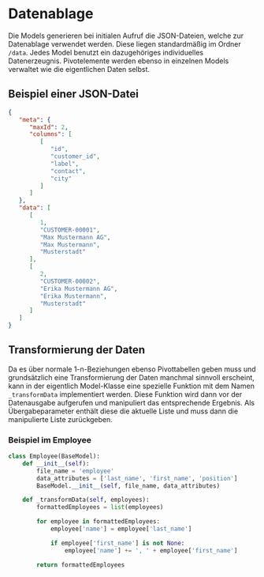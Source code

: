 # Datenablage
Die Models generieren bei initialen Aufruf die JSON-Dateien, welche zur Datenablage verwendet werden. Diese liegen 
standardmäßig im Ordner `/data`. Jedes Model benutzt ein dazugehöriges individuelles Datenerzeugnis. Pivotelemente
werden ebenso in einzelnen Models verwaltet wie die eigentlichen Daten selbst.

## Beispiel einer JSON-Datei
```json
{
   "meta": {
      "maxId": 2,
      "columns": [
         [
            "id",
            "customer_id",
            "label",
            "contact",
            "city"
         ]
      ]
   },
   "data": [
      [
         1,
         "CUSTOMER-00001",
         "Max Mustermann AG",
         "Max Mustermann",
         "Musterstadt"
      ],
      [
         2,
         "CUSTOMER-00002",
         "Erika Mustermann AG",
         "Erika Mustermann",
         "Musterstadt"
      ]
   ]
}
```

## Transformierung der Daten
Da es über normale 1-n-Beziehungen ebenso Pivottabellen geben muss und grundsätzlich eine Transformierung der Daten
manchmal sinnvoll erscheint, kann in der eigentlich Model-Klasse eine spezielle Funktion mit dem Namen `_transformData`
implementiert werden. Diese Funktion wird dann vor der Datenausgabe aufgerufen und manipuliert das entsprechende Ergebnis.
Als Übergabeparameter enthält diese die aktuelle Liste und muss dann die manipulierte Liste zurückgeben.

### Beispiel im Employee
```python
class Employee(BaseModel):
    def __init__(self):
        file_name = 'employee'
        data_attributes = ['last_name', 'first_name', 'position']
        BaseModel.__init__(self, file_name, data_attributes)

    def _transformData(self, employees):
        formattedEmployees = list(employees)

        for employee in formattedEmployees:
            employee['name'] = employee['last_name']

            if employee['first_name'] is not None:
                employee['name'] += ', ' + employee['first_name']

        return formattedEmployees
```